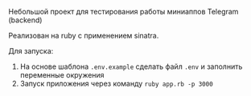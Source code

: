 Небольшой проект для тестирования работы миниаппов Telegram (backend)

Реализован на ruby с применением sinatra.

Для запуска:
1. На основе шаблона `.env.example` сделать файл `.env` и заполнить переменные окружения
2. Запуск приложения через команду `ruby app.rb -p 3000`
